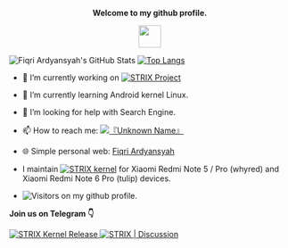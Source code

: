 <p align="center"><strong>Welcome to my github profile.</strong></p>
<p align="center"><img width="40" src="https://github.githubassets.com/images/mona-whisper.gif"></p>

![Fiqri Ardyansyah's GitHub Stats](https://github-readme-stats.vercel.app/api?username=fiqri19102002&layout=compact&show_icons=true&include_all_commits=true)
[![Top Langs](https://github-readme-stats.vercel.app/api/top-langs/?username=fiqri19102002&layout=compact&show_icons=true&hide_border=false)](https://github.com/fiqri19102002)

- 🔭 I’m currently working on [![STRIX Project](http://img.shields.io/static/v1?label=STRIX&message=Project&color=FF0000)](https://github.com/STRIX-Project)
- 🌱 I’m currently learning Android kernel Linux.
- 🤔 I’m looking for help with Search Engine.
- 📫 How to reach me: [![『Unknown Name』](https://img.shields.io/badge/%E3%80%8EUnknown%20Name%E3%80%8F-Telegram-00BFFF?style=flat&logo=telegram)](https://t.me/unknown_name123)
- 🌐 Simple personal web: [Fiqri Ardyansyah](https://fiqri19102002.github.io/)

- I maintain [![STRIX kernel](http://img.shields.io/static/v1?label=STRIX&message=kernel&color=FF0000)](https://github.com/STRIX-Project/STRIX_kernel_xiaomi-sdm660) for Xiaomi Redmi Note 5 / Pro (whyred) and Xiaomi Redmi Note 6 Pro (tulip) devices.

- ![Visitors](https://visitor-badge.laobi.icu/badge?page_id=fiqri19102002) on my github profile.

<p><strong>Join us on Telegram 👇 </strong></p>

<a href="https://t.me/strix_kernel">
	<img alt="STRIX Kernel Release" src="https://img.shields.io/badge/dynamic/json?logo=telegram&label=STRIX%20Kernel%20Release&labelColor=273849&suffix=+Members&color=FF0000&query=%24.data.totalSubs&url=https%3A%2F%2Fapi.spencerwoo.com%2Fsubstats%2F%3Fsource%3Dtelegram%26queryKey%3Dstrix_kernel&longCache=true"/>
</a>
<a href="https://t.me/strix_discussion">
	<img alt="STRIX | Discussion" src="https://img.shields.io/badge/dynamic/json?logo=telegram&label=STRIX%20%7C%20Discussion&labelColor=273849&suffix=+Members&color=FF0000&query=%24.data.totalSubs&url=https%3A%2F%2Fapi.spencerwoo.com%2Fsubstats%2F%3Fsource%3Dtelegram%26queryKey%3Dstrix_discussion&longCache=true"/>
</a>

